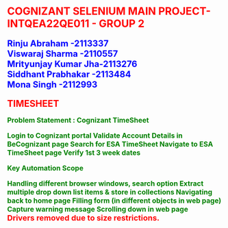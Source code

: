 <span style="color:red;font-weight:700;font-size:24px">
COGNIZANT SELENIUM MAIN PROJECT-INTQEA22QE011 - GROUP 2 
</span>

<span style="color:blue;font-weight:700;font-size:20px">

Rinju Abraham		-2113337 <br>
Viswaraj Sharma		-2110557 <br>
Mrityunjay Kumar Jha-2113276<br>
Siddhant Prabhakar 	-2113484<br>
Mona Singh			-2112993<br>
</span>

<span style="color:red;font-weight:700;font-size:21px">
TIMESHEET
</span>
<span style="color:green;font-weight:700;font-size:16px">

Problem Statement : Cognizant TimeSheet

Login to Cognizant portal
Validate Account Details in BeCognizant page
Search for ESA TimeSheet
Navigate to ESA TimeSheet page
Verify 1st 3 week dates

Key Automation Scope

Handling different browser windows, search option
Extract multiple drop down list items & store in collections
Navigating back to home page
Filling form (in different objects in web page)
Capture warning message
Scrolling down in web page<br>
</span>
<span style="color:red;font-weight:700;font-size:18px">
Drivers removed due to size restrictions.<br>

</span>